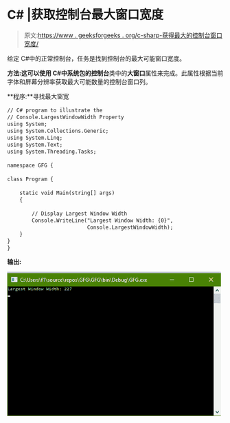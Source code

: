 # C# |获取控制台最大窗口宽度

> 原文:[https://www . geeksforgeeks . org/c-sharp-获得最大的控制台窗口宽度/](https://www.geeksforgeeks.org/c-sharp-getting-the-largest-window-width-of-the-console/)

给定 C#中的正常控制台，任务是找到控制台的最大可能窗口宽度。

**方法:**这可以使用 C#中系统包的**控制台**类中的**大窗口**属性来完成。此属性根据当前字体和屏幕分辨率获取最大可能数量的控制台窗口列。

**程序:**寻找最大窗宽

```
// C# program to illustrate the
// Console.LargestWindowWidth Property
using System;
using System.Collections.Generic;
using System.Linq;
using System.Text;
using System.Threading.Tasks;

namespace GFG {

class Program {

    static void Main(string[] args)
    {

        // Display Largest Window Width
        Console.WriteLine("Largest Window Width: {0}",
                          Console.LargestWindowWidth);
    }
}
}
```

**输出:**

![](img/6e317425e6796fecb10da0b3c135276b.png)